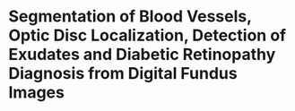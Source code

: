 # Segmentation of Blood Vessels, Optic Disc Localization, Detection of Exudates and Diabetic Retinopathy Diagnosis from Digital Fundus Images
